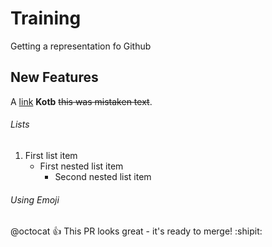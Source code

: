 # Training
Getting a representation fo Github
## New Features 

A [link](http://example.com) **Kotb** ~~this was mistaken text~~.

###### Lists

1. First list item
   - First nested list item
     - Second nested list item


###### Using Emoji
@octocat :+1: This PR looks great - it's ready to merge! :shipit:
